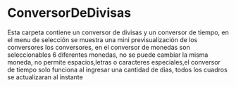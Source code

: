 # ConversorDeDivisas
Esta carpeta contiene un conversor de divisas y un conversor de tiempo, en el menu de selección se muestra una mini previsualización de los conversores
los conversores, en el conversor de monedas son seleccionables 6 diferentes monedas, no se puede cambiar la misma moneda,
no permite espacios,letras o caracteres especiales,el conversor de tiempo solo funciona al ingresar una cantidad de dias,
todos los cuadros se actualizaran al instante
